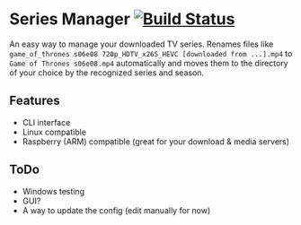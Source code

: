 # Series Manager [![Build Status](https://travis-ci.org/mxmxcz/seriesmanager.svg?branch=master)](https://travis-ci.org/mxmxcz/seriesmanager)

An easy way to manage your downloaded TV series. Renames files like `game_of_thrones s06e08 720p_HDTV_x265_HEVC [downloaded from ...].mp4` to `Game of Thrones s06e08.mp4` automatically and moves them to the directory of your choice by the recognized series and season.

## Features

- CLI interface
- Linux compatible
- Raspberry (ARM) compatible (great for your download & media servers)

## ToDo

- Windows testing
- GUI?
- A way to update the config (edit manually for now)
